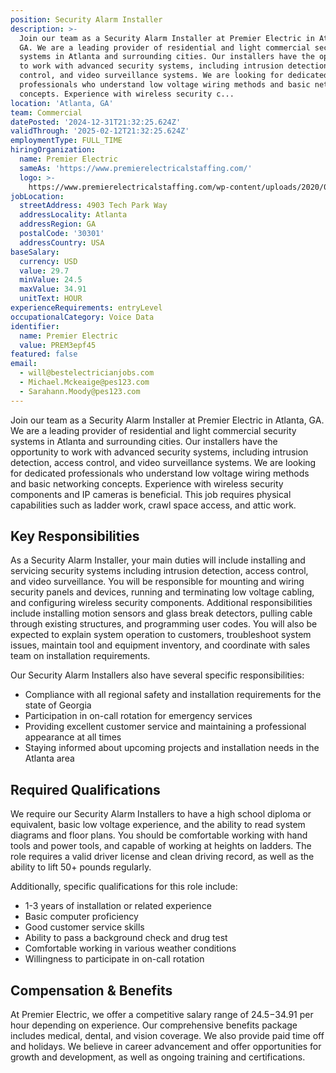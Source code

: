 ```yaml
---
position: Security Alarm Installer
description: >-
  Join our team as a Security Alarm Installer at Premier Electric in Atlanta,
  GA. We are a leading provider of residential and light commercial security
  systems in Atlanta and surrounding cities. Our installers have the opportunity
  to work with advanced security systems, including intrusion detection, access
  control, and video surveillance systems. We are looking for dedicated
  professionals who understand low voltage wiring methods and basic networking
  concepts. Experience with wireless security c...
location: 'Atlanta, GA'
team: Commercial
datePosted: '2024-12-31T21:32:25.624Z'
validThrough: '2025-02-12T21:32:25.624Z'
employmentType: FULL_TIME
hiringOrganization:
  name: Premier Electric
  sameAs: 'https://www.premierelectricalstaffing.com/'
  logo: >-
    https://www.premierelectricalstaffing.com/wp-content/uploads/2020/05/Premier-Electrical-Staffing-logo.png
jobLocation:
  streetAddress: 4903 Tech Park Way
  addressLocality: Atlanta
  addressRegion: GA
  postalCode: '30301'
  addressCountry: USA
baseSalary:
  currency: USD
  value: 29.7
  minValue: 24.5
  maxValue: 34.91
  unitText: HOUR
experienceRequirements: entryLevel
occupationalCategory: Voice Data
identifier:
  name: Premier Electric
  value: PREM3epf45
featured: false
email:
  - will@bestelectricianjobs.com
  - Michael.Mckeaige@pes123.com
  - Sarahann.Moody@pes123.com
---
```




Join our team as a Security Alarm Installer at Premier Electric in Atlanta, GA. We are a leading provider of residential and light commercial security systems in Atlanta and surrounding cities. Our installers have the opportunity to work with advanced security systems, including intrusion detection, access control, and video surveillance systems. We are looking for dedicated professionals who understand low voltage wiring methods and basic networking concepts. Experience with wireless security components and IP cameras is beneficial. This job requires physical capabilities such as ladder work, crawl space access, and attic work. 

## Key Responsibilities
As a Security Alarm Installer, your main duties will include installing and servicing security systems including intrusion detection, access control, and video surveillance. You will be responsible for mounting and wiring security panels and devices, running and terminating low voltage cabling, and configuring wireless security components. Additional responsibilities include installing motion sensors and glass break detectors, pulling cable through existing structures, and programming user codes. You will also be expected to explain system operation to customers, troubleshoot system issues, maintain tool and equipment inventory, and coordinate with sales team on installation requirements. 

Our Security Alarm Installers also have several specific responsibilities:
- Compliance with all regional safety and installation requirements for the state of Georgia
- Participation in on-call rotation for emergency services
- Providing excellent customer service and maintaining a professional appearance at all times
- Staying informed about upcoming projects and installation needs in the Atlanta area

## Required Qualifications
We require our Security Alarm Installers to have a high school diploma or equivalent, basic low voltage experience, and the ability to read system diagrams and floor plans. You should be comfortable working with hand tools and power tools, and capable of working at heights on ladders. The role requires a valid driver license and clean driving record, as well as the ability to lift 50+ pounds regularly. 

Additionally, specific qualifications for this role include:
- 1-3 years of installation or related experience
- Basic computer proficiency
- Good customer service skills
- Ability to pass a background check and drug test
- Comfortable working in various weather conditions
- Willingness to participate in on-call rotation

## Compensation & Benefits
At Premier Electric, we offer a competitive salary range of $24.5-$34.91 per hour depending on experience. Our comprehensive benefits package includes medical, dental, and vision coverage. We also provide paid time off and holidays. We believe in career advancement and offer opportunities for growth and development, as well as ongoing training and certifications.